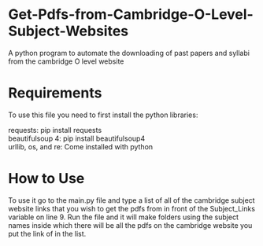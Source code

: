 # Get-Pdfs-from-Cambridge-O-Level-Subject-Websites
A python program to automate the downloading of past papers and syllabi from the cambridge O level website

# Requirements

To use this file you need to first install the python libraries: 

requests: pip install requests   
beautifulsoup 4: pip install beautifulsoup4   
urllib, os, and re: Come installed with python   

# How to Use

To use it go to the main.py file and type a list of all of the cambridge subject website links that you wish to get the pdfs from in front of the Subject_Links variable on line 9. Run the file and it will make folders using the subject names inside which there will be all the pdfs on the cambridge website you put the link of in the list.

